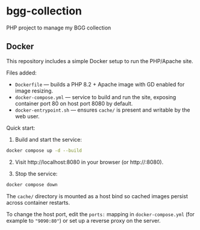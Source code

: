# bgg-collection
PHP project to manage my BGG collection

## Docker

This repository includes a simple Docker setup to run the PHP/Apache site.

Files added:

- `Dockerfile` — builds a PHP 8.2 + Apache image with GD enabled for image resizing.
- `docker-compose.yml` — service to build and run the site, exposing container port 80 on host port 8080 by default.
- `docker-entrypoint.sh` — ensures `cache/` is present and writable by the web user.

Quick start:

1. Build and start the service:

```bash
docker compose up -d --build
```

2. Visit http://localhost:8080 in your browser (or http://<server-ip>:8080).

3. Stop the service:

```bash
docker compose down
```

The `cache/` directory is mounted as a host bind so cached images persist across container restarts.

To change the host port, edit the `ports:` mapping in `docker-compose.yml` (for example to `"9090:80"`) or set up a reverse proxy on the server.
